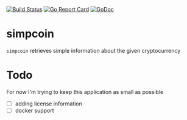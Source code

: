 [![Build Status](https://travis-ci.org/juanri0s/simpcoin.svg?branch=master)](https://travis-ci.org/juanri0s/simpcoin)
[![Go Report Card](https://goreportcard.com/badge/github.com/juanri0s/simpcoin)](https://goreportcard.com/report/github.com/juanri0s/simpcoin)
[![GoDoc](https://godoc.org/github.com/juanri0s/simpcoin?status.svg)](https://godoc.org/github.com/juanri0s/simpcoin)

# simpcoin

`simpcoin` retrieves simple information about the given cryptocurrency

# Todo

For now I'm trying to keep this application as small as possible

- [ ] adding license information
- [ ] docker support
